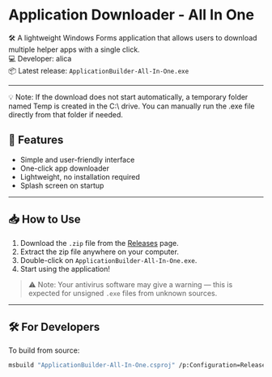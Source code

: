 # Application Downloader - All In One

🛠️ A lightweight Windows Forms application that allows users to download multiple helper apps with a single click.  
💻 Developer: alica  
📦 Latest release: `ApplicationBuilder-All-In-One.exe`

---

💡 Note: If the download does not start automatically, a temporary folder named Temp is created in the C:\ drive.
You can manually run the .exe file directly from that folder if needed.

## 🚀 Features

- Simple and user-friendly interface
- One-click app downloader
- Lightweight, no installation required
- Splash screen on startup

---

## 📥 How to Use

1. Download the `.zip` file from the [Releases](https://github.com/yourusername/yourrepo/releases) page.
2. Extract the zip file anywhere on your computer.
3. Double-click on `ApplicationBuilder-All-In-One.exe`.
4. Start using the application!

> ⚠️ Note: Your antivirus software may give a warning — this is expected for unsigned `.exe` files from unknown sources.

---

## 🛠 For Developers

To build from source:

```bash
msbuild "ApplicationBuilder-All-In-One.csproj" /p:Configuration=Release
